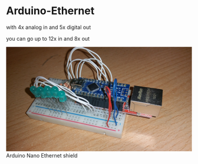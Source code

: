 # Arduino-Ethernet

with 4x analog in
and 5x digital out

you can go up to 12x in and 8x out

![Bild](https://github.com/ToWipf/Arduino-Ethernet/blob/master/20170318_110604.jpg)
Arduino Nano Ethernet shield
